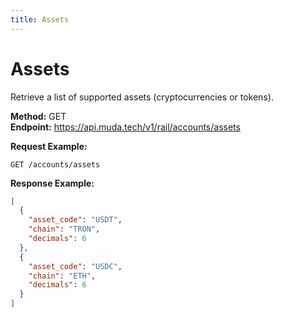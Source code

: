 ```yaml
---
title: Assets
---
```


# Assets

Retrieve a list of supported assets (cryptocurrencies or tokens).

**Method:** GET  
**Endpoint:** https://api.muda.tech/v1/rail/accounts/assets

**Request Example:**
```
GET /accounts/assets
```

**Response Example:**
```json
[
  {
    "asset_code": "USDT",
    "chain": "TRON",
    "decimals": 6
  },
  {
    "asset_code": "USDC",
    "chain": "ETH",
    "decimals": 6
  }
]
``` 